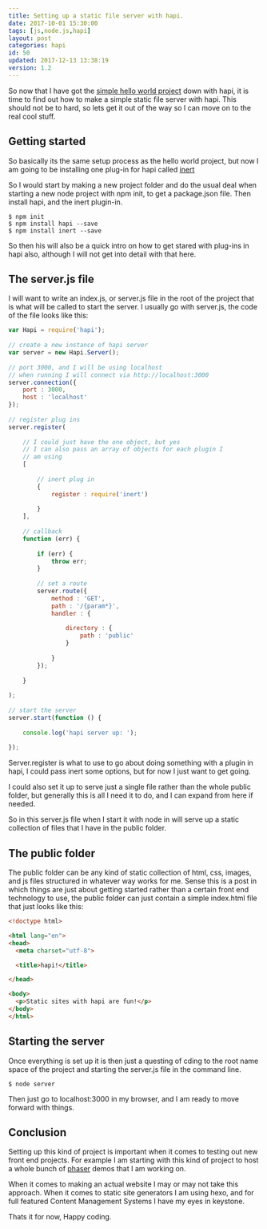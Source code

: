 ```yaml
---
title: Setting up a static file server with hapi.
date: 2017-10-01 15:30:00
tags: [js,node.js,hapi]
layout: post
categories: hapi
id: 50
updated: 2017-12-13 13:38:19
version: 1.2
---
```


So now that I have got the [simple hello world project](/2017/09/28/hapi-getting-started/) down with hapi, it is time to find out how to make a simple static file server with hapi. This should not be to hard, so lets get it out of the way so I can move on to the real cool stuff.

<!-- more -->

## Getting started

So basically its the same setup process as the hello world project, but now I am going to be installing one plug-in for hapi called [inert](https://www.npmjs.com/package/inert)

So I would start by making a new project folder and do the usual deal when starting a new node project with npm init, to get a package.json file. Then install hapi, and the inert plugin-in.

```
$ npm init
$ npm install hapi --save
$ npm install inert --save
```

So then his will also be a quick intro on how to get stared with plug-ins in hapi also, although I will not get into detail with that here.


## The server.js file

I will want to write an index.js, or server.js file in the root of the project that is what will be called to start the server. I usually go with server.js, the code of the file looks like this:

```js
var Hapi = require('hapi');
 
// create a new instance of hapi server
var server = new Hapi.Server();
 
// port 3000, and I will be using localhost
// when running I will connect via http://localhost:3000
server.connection({
    port : 3000,
    host : 'localhost'
});
 
// register plug ins
server.register(
 
    // I could just have the one object, but yes
    // I can also pass an array of objects for each plugin I
    // am using
    [
 
        // inert plug in
        {
            register : require('inert')
 
        }
    ],
 
    // callback
    function (err) {
 
        if (err) {
            throw err;
        }
 
        // set a route
        server.route({
            method : 'GET',
            path : '/{param*}',
            handler : {
 
                directory : {
                    path : 'public'
                }
 
            }
        });
 
    }
 
);
 
// start the server
server.start(function () {
 
    console.log('hapi server up: ');
 
});
```

Server.register is what to use to go about doing something with a plugin in hapi, I could pass inert some options, but for now I just want to get going.

I could also set it up to serve just a single file rather than the whole public folder, but generally this is all I need it to do, and I can expand from here if needed.

So in this server.js file when I start it with node in will serve up a static collection of files that I have in the public folder.

## The public folder

The public folder can be any kind of static collection of html, css, images, and js files structured in whatever way works for me. Sense this is a post in which things are just about getting started rather than a certain front end technology to use, the public folder can just contain a simple index.html file that just looks like this:

```html
<!doctype html>

<html lang="en">
<head>
  <meta charset="utf-8">

  <title>hapi!</title>

</head>

<body>
  <p>Static sites with hapi are fun!</p>
</body>
</html>
```

## Starting the server

Once everything is set up it is then just a questing of cding to the root name space of the project and starting the server.js file in the command line.

```
$ node server
```

Then just go to localhost:3000 in my browser, and I am ready to move forward with things.

## Conclusion

Setting up this kind of project is important when it comes to testing out new front end projects. For example I am starting with this kind of project to host a whole bunch of [phaser]() demos that I am working on.

When it comes to making an actual website I may or may not take this approach. When it comes to static site generators I am using hexo, and for full featured Content Management Systems I have my eyes in keystone.

Thats it for now, Happy coding.